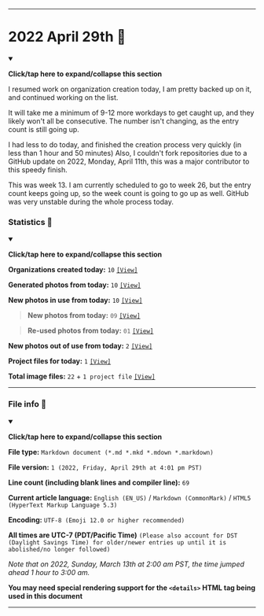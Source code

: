 
***

# 2022 April 29th 📅

<details open><summary><p lang="en"><b>Click/tap here to expand/collapse this section</b></p></summary>

I resumed work on organization creation today, I am pretty backed up on it, and continued working on the list.

It will take me a minimum of 9-12 more workdays to get caught up, and they likely won't all be consecutive. The number isn't changing, as the entry count is still going up.

I had less to do today, and finished the creation process very quickly (in less than 1 hour and 50 minutes) Also, I couldn't fork repositories due to a GitHub update on 2022, Monday, April 11th, this was a major contributor to this speedy finish.

This was week 13. I am currently scheduled to go to week 26, but the entry count keeps going up, so the week count is going to go up as well. GitHub was very unstable during the whole process today.

</details>

### Statistics 📝

<details open><summary><p lang="en"><b>Click/tap here to expand/collapse this section</b></p></summary>

**Organizations created today:** `10` [`[View]`](/NewOrgs/2022/04_April/README.md#2022-april-29th)

**Generated photos from today:** `10` [`[View]`](/OrganizationGraphics/ByDate/2022/April/29/Generated/)

**New photos in use from today:** `10` [`[View]`](/OrganizationGraphics/ByDate/2022/April/29/Used/)

> **New photos from today:** `09` [`[View]`](/OrganizationGraphics/ByDate/2022/April/29/Used/)

> **Re-used photos from today:** `01` [`[View]`](/OrganizationGraphics/ByDate/2022/April/29/Used/)

**New photos out of use from today:** `2` [`[View]`](/OrganizationGraphics/ByDate/2022/April/29/Unused/)

**Project files for today:** `1` [`[View]`](/OrganizationGraphics/ByDate/2022/April/29/Unused/Project_Files/)

**Total image files:** `22` + `1 project file` [`[View]`](/OrganizationGraphics/ByDate/2022/April/29/)

<!-- TODO
NTS: If there are no project files for a week, don't remove the counter, just blank it (set it to 0)
!-->

</details>

***

### File info 📜

<details open><summary><p lang="en"><b>Click/tap here to expand/collapse this section</b></p></summary>

**File type:** `Markdown document (*.md *.mkd *.mdown *.markdown)`

**File version:** `1 (2022, Friday, April 29th at 4:01 pm PST)`

**Line count (including blank lines and compiler line):** `69`

**Current article language:** `English (EN_US)` / `Markdown (CommonMark)` / `HTML5 (HyperText Markup Language 5.3)`

**Encoding:** `UTF-8 (Emoji 12.0 or higher recommended)`

**All times are UTC-7 (PDT/Pacific Time)** `(Please also account for DST (Daylight Savings Time) for older/newer entries up until it is abolished/no longer followed)`

_Note that on 2022, Sunday, March 13th at 2:00 am PST, the time jumped ahead 1 hour to 3:00 am._

**You may need special rendering support for the `<details>` HTML tag being used in this document**

</details>

***
